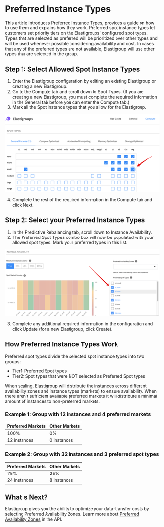 <meta name="robots" content="noindex">

# Preferred Instance Types

This article introduces Preferred Instance Types, provides a guide on how to use them and explains how they work. Preferred spot instance types let customers set priority tiers on the Elastigroups' configured spot types. Types that are selected as preferred will be prioritized over other types and will be used whenever possible considering availability and cost.
In cases that any of the preferred types are not available, Elastigroup will use other types that are selected in the group.

## Step 1: Select Allowed Spot Instance Types

1. Enter the Elastigroup configuration by editing an existing Elastigroup or creating a new Elastigroup.
2. Go to the Compute tab and scroll down to Spot Types. (If you are creating a new Elastigroup, you must complete the required information in the General tab before you can enter the Compute tab.)
3. Mark all the Spot instance types that you allow for the Elastigroup.

<img src="/elastigroup/_media/compute-preferred-instance-types-01.png" />

4. Complete the rest of the required information in the Compute tab and click Next.

## Step 2: Select your Preferred Instance Types

1. In the Predictive Rebalancing tab, scroll down to Instance Availability.
2. The Preferred Spot Types combo box will now be populated with your allowed spot types. Mark your preferred types in this list.

<img src="/elastigroup/_media/compute-preferred-instance-types-02.png" />

3. Complete any additional required information in the configuration and click Update (for a new Elastigroup, click Create).

## How Preferred Instance Types Work

Preferred spot types divide the selected spot instance types into two groups:

- Tier1: Preferred Spot types
- Tier2: Spot types that were NOT selected as Preferred Spot types

When scaling, Elastigroup will distribute the instances across different availability zones and instance types (markets) to ensure availability. When there aren't sufficient available preferred markets it will distribute a minimal amount of instances to non-preferred markets.

### Example 1: Group with 12 instances and 4 preferred markets

| Preferred Markets | Other Markets |
| ----------------- | ------------- |
| 100%              | 0%            |
| 12 instances      | 0 instances   |

### Example 2: Group with 32 instances and 3 preferred spot types

| Preferred Markets | Other Markets |
| ----------------- | ------------- |
| 75%               | 25%           |
| 24 instances      | 8 instances   |

## What's Next?

Elastigroup gives you the ability to optimize your data-transfer costs by selecting Preferred Availability Zones. Learn more about [Preferred Availability Zones](https://docs.spot.io/api/#operation/elastigroupAwsCreate) in the API.
